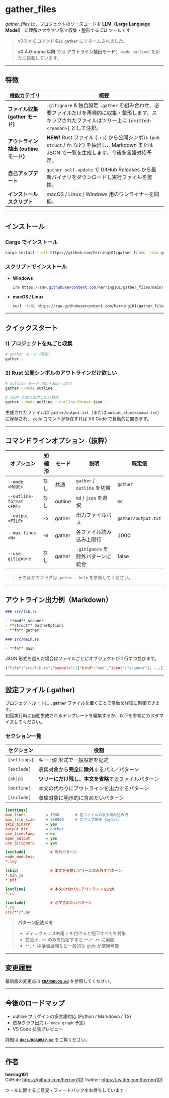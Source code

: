 # gather_files

_gather_files_ は、プロジェクトのソースコードを **LLM（Large Language Model）** に理解させやすい形で収集・整形する CLI ツールです

> v0.3 からコマンド名は **`gather`** にリネームされました。
>
> **v0.4.0‑alpha 以降** では **アウトライン抽出モード**(`--mode outline`) を新たに搭載しています。

---

## 特徴

| 機能カテゴリ                          | 概要                                                                                                                                                             |
| ------------------------------------- | ---------------------------------------------------------------------------------------------------------------------------------------------------------------- |
| **ファイル収集 (gather モード)**      | `.gitignore` & 独自設定 `.gather` を組み合わせ、必要ファイルだけを再帰的に収集・整形します。スキップされたファイルはツリー上に `[omitted:<reason>]` として注釈。 |
| **アウトライン抽出 (outline モード)** | **NEW!** Rust ファイル (`.rs`) から公開シンボル (`pub struct` / `fn` など) を抽出し、Markdown または JSON で一覧を生成します。今後多言語対応予定。               |
| **自己アップデート**                  | `gather self-update` で GitHub Releases から最新バイナリをダウンロードし実行ファイルを置換。                                                                     |
| **インストールスクリプト**            | macOS / Linux / Windows 用のワンライナーを同梱。                                                                                                                 |

---

## インストール

### Cargo でインストール

```bash
cargo install --git https://github.com/herring101/gather_files --bin gather --force
```

### スクリプトでインストール

- **Windows**
  ```powershell
  irm https://raw.githubusercontent.com/herring101/gather_files/main/install.ps1 | iex
  ```
- **macOS / Linux**
  ```bash
  curl -fsSL https://raw.githubusercontent.com/herring101/gather_files/main/install.sh | sh
  ```

---

## クイックスタート

### 1) プロジェクトを丸ごと収集

```bash
# gather モード（既定）
gather .
```

### 2) Rust 公開シンボルのアウトラインだけ欲しい

```bash
# outline モード（Markdown 出力）
gather --mode outline .

# JSON 形式で出力したい場合
gather --mode outline --outline-format json .
```

生成されたファイルは `gather/output.txt`（または `output_<timestamp>.txt`）に保存され、
`code` コマンドが存在すれば VS Code で自動的に開きます。

---

## コマンドラインオプション（抜粋）

| オプション               | 短縮形 | モード  | 説明                              | 既定値              |
| ------------------------ | ------ | ------- | --------------------------------- | ------------------- |
| `--mode <MODE>`          | なし   | 共通    | `gather` / `outline` を切替       | `gather`            |
| `--outline-format <FMT>` | なし   | outline | `md` / `json` を選択              | `md`                |
| `--output <FILE>`        | `-o`   | gather  | 出力ファイルパス                  | `gather/output.txt` |
| `--max-lines <N>`        | `-m`   | gather  | 各ファイル読み込み上限行          | 1000                |
| `--use-gitignore`        | なし   | gather  | `.gitignore` を除外パターンに統合 | false               |

> そのほかのフラグは `gather --help` を参照してください。

---

## アウトライン出力例（Markdown）

```markdown
### src/lib.rs

- **mod** scanner
- **struct** GatherOptions
- **fn** gather

### src/main.rs

- **fn** main
```

JSON 形式を選んだ場合はファイルごとにオブジェクトが 1 行ずつ並びます。

```json
{"file":"src/lib.rs","symbols":[{"kind":"mod","ident":"scanner"}, ...]}
```

---

## 設定ファイル (.gather)

プロジェクトルートに **`.gather`** ファイルを置くことで挙動を詳細に制御できます。  
初回実行時に自動生成されるテンプレートを編集するか、以下を参考にカスタマイズしてください。

### セクション一覧

| セクション   | 役割                                                 |
| ------------ | ---------------------------------------------------- |
| `[settings]` | キー=値 形式で一般設定を記述                         |
| `[exclude]`  | 収集対象から**完全に除外**するパス／パターン         |
| `[skip]`     | **ツリーにだけ残し、本文を省略**するファイルパターン |
| `[outline]`  | 本文の代わりにアウトラインを出力するパターン         |
| `[include]`  | 収集対象に明示的に含めたいパターン                   |

```ini
[settings]
max_lines         = 1000       # 各ファイルの最大読み込み行
max_file_size     = 500000     # スキップ閾値 (bytes)
skip_binary       = yes
output_dir        = gather
use_timestamp     = no
open_output       = yes
use_gitignore     = yes

[exclude]           # 除外パターン
node_modules/
*.log

[skip]              # 本文を省略しツリーにのみ残すパターン
*.min.js
*.pdf

[outline]           # 本文の代わりにアウトラインを出力
*.rs

[include]           # 必ず含めたいパターン
*.rs
src/**/*.py
```

> **パターン記法メモ**
>
> - ディレクトリは末尾 `/` を付けると配下すべてを対象
> - 拡張子 `.rs` のみを指定すると `**/*.rs` に展開
> - `**`, `*`, 中括弧展開など一般的な glob が使用可能

---

## 変更履歴

最新版の変更点は **[`CHANGELOG.md`](./CHANGELOG.md)** を参照してください。

---

## 今後のロードマップ

- outline プラグインの多言語対応 (Python / Markdown / TS)
- 依存グラフ出力 (`--mode graph` 予定)
- VS Code 拡張プレビュー

詳細は **[`docs/ROADMAP.md`](./docs/ROADMAP.md)** をご覧ください。

---

## 作者

**herring101**  
GitHub: <https://github.com/herring101>
Twitter: <https://twitter.com/herring101>

ツールに関するご意見・フィードバックをお待ちしています！
